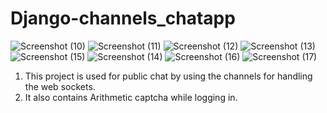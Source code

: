 # Django-channels_chatapp

![Screenshot (10)](https://user-images.githubusercontent.com/83279341/133311631-4d52af37-505e-415e-a2df-c0500b8ff8b5.png)
![Screenshot (11)](https://user-images.githubusercontent.com/83279341/133311637-42800baa-a49b-42e6-94f1-3e2acafd8983.png)
![Screenshot (12)](https://user-images.githubusercontent.com/83279341/133311638-2b58f59b-0985-4675-8312-071b7fdac484.png)
![Screenshot (13)](https://user-images.githubusercontent.com/83279341/133311642-dcd7b1a5-2008-4cd1-af21-1f3d88fa55bb.png)
![Screenshot (15)](https://user-images.githubusercontent.com/83279341/133311783-e99ac6da-663d-4c5d-b106-18ee68326aca.png)
![Screenshot (14)](https://user-images.githubusercontent.com/83279341/133311793-d6c05ce7-d7c2-4086-ab30-8e0e05bba357.png)
![Screenshot (16)](https://user-images.githubusercontent.com/83279341/133322059-f9a00709-abe1-4346-9b73-682a64c88017.png)
![Screenshot (17)](https://user-images.githubusercontent.com/83279341/133322067-c0062454-29ff-42ac-961e-addaec044fdc.png)


1. This project is used for public chat by using the channels for handling the web sockets.
2. It also contains Arithmetic captcha while logging in.
